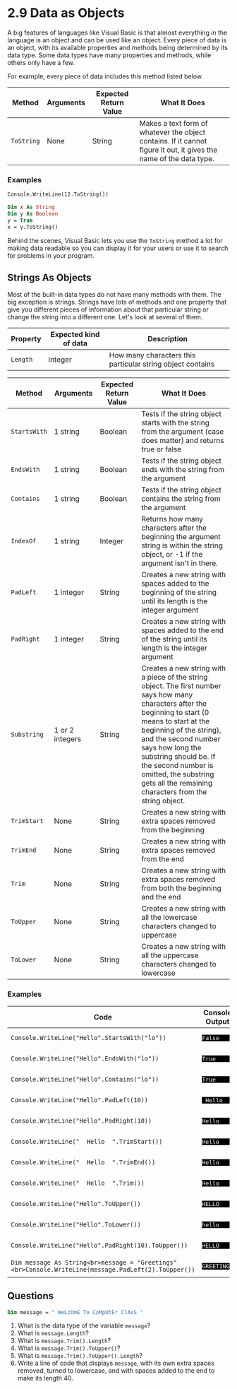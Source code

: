 # 2.9 Data as Objects

A big features of languages like Visual Basic is that almost everything in the language is an object and can be used like an object. Every piece of data is an object, with its available properties and methods being determined by its data type. Some data types have many properties and methods, while others only have a few.

For example, every piece of data includes this method listed below.

|Method	|Arguments	|Expected Return Value	|What It Does|
|-------|-----------|-----------------------|------------|
|```ToString```	|None	|String	|Makes a text form of whatever the object contains. If it cannot figure it out, it gives the name of the data type.

### Examples
```vb
Console.WriteLine(12.ToString())

Dim x As String
Dim y As Boolean
y = True
x = y.ToString()
```

Behind the scenes, Visual Basic lets you use the ```ToString``` method a lot for making data readable so you can display it for your users or use it to search for problems in your program.

## Strings As Objects
Most of the built-in data types do not have many methods with them. The big exception is strings. Strings have lots of methods and one property that give you different pieces of information about that particular string or change the string into a different one. Let's look at several of them.

|Property	|Expected kind of data	|Description|
|-----------|-----------------------|-----------|
|```Length```	|Integer	|How many characters this particular string object contains
	
|Method	|Arguments	|Expected Return Value	|What It Does|
|-------|-----------|-----------------------|------------|
|```StartsWith```	|1 string	|Boolean	|Tests if the string object starts with the string from the argument (case does matter) and returns true or false
|```EndsWith```	|1 string	|Boolean	|Tests if the string object ends with the string from the argument
|```Contains```	|1 string	|Boolean	|Tests if the string object contains the string from the argument
|```IndexOf```	|1 string	|Integer	|Returns how many characters after the beginning the argument string is within the string object, or -1 if the argument isn't in there.
|```PadLeft```	|1 integer	|String	|Creates a new string with spaces added to the beginning of the string until its length is the integer argument
|```PadRight```	|1 integer	|String	|Creates a new string with spaces added to the end of the string until its length is the integer argument
|```Substring```	|1 or 2 integers	|String	|Creates a new string with a piece of the string object. The first number says how many characters after the beginning to start (0 means to start at the beginning of the string), and the second number says how long the substring should be. If the second number is omitted, the substring gets all the remaining characters from the string object.
|```TrimStart```	|None	|String	|Creates a new string with extra spaces removed from the beginning
|```TrimEnd```	|None	|String	|Creates a new string with extra spaces removed from the end
|```Trim```	|None	|String	|Creates a new string with extra spaces removed from both the beginning and the end
|```ToUpper```	|None	|String	|Creates a new string with all the lowercase characters changed to uppercase
|```ToLower```	|None	|String	|Creates a new string with all the uppercase characters changed to lowercase

### Examples
|Code	|Console Output|
|-------|--------------|
|```Console.WriteLine("Hello".StartsWith("lo"))```	|<pre style="background-color: black; color: white">False</pre>
|```Console.WriteLine("Hello".EndsWith("lo"))```	|<pre style="background-color: black; color: white">True</pre>
|```Console.WriteLine("Hello".Contains("lo"))```	|<pre style="background-color: black; color: white">True</pre>
|```Console.WriteLine("Hello".PadLeft(10))```	|<pre style="background-color: black; color: white">     Hello</pre>
|```Console.WriteLine("Hello".PadRight(10))```	|<pre style="background-color: black; color: white">Hello     </pre>
|```Console.WriteLine("  Hello  ".TrimStart())```	|<pre style="background-color: black; color: white">Hello  </pre>
|```Console.WriteLine("  Hello  ".TrimEnd())```	  |<pre style="background-color: black; color: white">Hello</pre>
|```Console.WriteLine("  Hello  ".Trim())```	|<pre style="background-color: black; color: white">Hello</pre>
|```Console.WriteLine("Hello".ToUpper())```	|<pre style="background-color: black; color: white">HELLO</pre>
|```Console.WriteLine("Hello".ToLower())```	|<pre style="background-color: black; color: white">hello</pre>
|```Console.WriteLine("Hello".PadRight(10).ToUpper())```	|<pre style="background-color: black; color: white">HELLO     </pre>
|```Dim message As String<br>message = "Greetings"<br>Console.WriteLine(message.PadLeft(2).ToUpper())```	|<pre style="background-color: black; color: white">  GREETINGS</pre>

## Questions
```vb
Dim message = " WeLcOmE To CoMpUtEr ClAsS "
```
1. What is the data type of the variable ```message```?
2. What is ```message.Length```?
3. What is ```message.Trim().Length```?
4. What is ```message.Trim().ToUpper()```?
5. What is ```message.Trim().ToUpper().Length```?
6. Write a line of code that displays ```message```, with its own extra spaces removed, turned to lowercase, and with spaces added to the end to make its length 40.